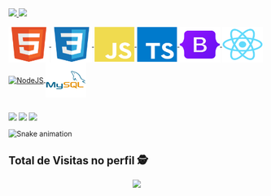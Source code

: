  <div>
  <a href="https://github.com/Iag0ow">
  <img height="167em" src="https://github-readme-stats.vercel.app/api?username=Iag0ow&show_icons=true&theme=dark&include_all_commits=true&count_private=true"/>
  <img height="167em" src="https://github-readme-stats.vercel.app/api/top-langs/?username=Iag0ow&layout=compact&langs_count=7&theme=dark"/>
</div>
  
<div style="display: inline_block"><br>
  <img align="center" alt="icon-HTML" height="70" width="80" src="https://raw.githubusercontent.com/devicons/devicon/master/icons/html5/html5-original.svg">
  <img align="center" alt="icon-CSS" height="70" width="80" src="https://github.com/devicons/devicon/blob/master/icons/css3/css3-original.svg">
  <img align="center" alt="icon-Js" height="70" width="80" src="https://raw.githubusercontent.com/devicons/devicon/master/icons/javascript/javascript-plain.svg">
  <img align="center" alt="TypeScrypt" height="70" width="80" src="https://raw.githubusercontent.com/devicons/devicon/master/icons/typescript/typescript-original.svg">
  <img align="center" alt="BootsTrap" height="70" width="80" src="https://raw.githubusercontent.com/devicons/devicon/master/icons/bootstrap/bootstrap-original.svg">
  <img align="center" alt="React" height="70" width="80" src="https://raw.githubusercontent.com/devicons/devicon/master/icons/react/react-original.svg">
  <img align="center" alt="NodeJS" height="70" width="80" src="https://raw.githubusercontent.com/devicons/devicon/master/icons/node/node-original.svg">
  <img align="center" alt="MySql" height="70" width="80" src="https://raw.githubusercontent.com/devicons/devicon/master/icons/mysql/mysql-original-wordmark.svg">

 
 
</div>
  
  ##
   
<div> 
  <a href="https://instagram.com/iagomacedo0" target="_blank"><img src="https://img.shields.io/badge/-Instagram-%23E4405F?style=for-the-badge&logo=instagram&logoColor=white" target="_blank"></a>
 <a href="https://discord.com/users/243437977903169536" target="_blank"><img src="https://img.shields.io/badge/Discord-7289DA?style=for-the-badge&logo=discord&logoColor=white" target="_blank"></a> 
 <a href="https://www.linkedin.com/in/iago-mac%C3%AAdo-471b00219/" target="_blank"><img src="https://img.shields.io/badge/-LinkedIn-%230077B5?style=for-the-badge&logo=linkedin&logoColor=white" target="_blank">
</a> 

  ![Snake animation](https://user-images.githubusercontent.com/90112622/184540935-3e9594e9-bbb8-4db4-99c7-589691802f0b.svg)
 
</div>
 
 ## Total de Visitas no perfil :detective: <br>
 <p align="center"> 
   <img alingn="center" src="https://profile-counter.glitch.me/Iag0ow/count.svg" />
 </p>

</p>
